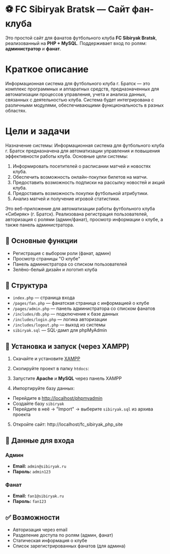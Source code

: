 # ⚽ FC Sibiryak Bratsk — Сайт фан-клуба

Это простой сайт для фанатов футбольного клуба **FC Sibiryak Bratsk**, реализованный на **PHP + MySQL**. Поддерживает вход по ролям: **администратор** и **фанат**.

# Краткое описание
Информационная система для футбольного клуба г. Братск — это комплекс программных и аппаратных средств, предназначенных для автоматизации процессов управления, учета и анализа данных, связанных с деятельностью клуба. Система будет интегрирована с различными модулями, обеспечивающими функциональность в разных областях.

# Цели и задачи
Назначение системы: Информационная система для футбольного клуба г. Братск предназначена для автоматизации управления и повышения эффективности работы клуба.
Основные цели системы:
1.	Информировать посетителей о расписании матчей и новостях клуба.
2.	Обеспечить возможность онлайн-покупки билетов на матчи.
3.	Предоставить возможность подписки на рассылку новостей и акций клуба.
4.	Предоставить возможность покупки футбольной атрибутики.
5.	Анализ матчей и получение игровой статистики.

Это веб-приложение для автоматизации работы футбольного клуба «Сибиряк» (г. Братск). Реализована регистрация пользователей, авторизация с ролями (админ/фанат), просмотр информации о клубе, а также панель администратора.

## 📌 Основные функции

- Регистрация с выбором роли (фанат, админ)
- Просмотр страницы "О клубе"
- Панель администратора со списком пользователей
- Зелёно-белый дизайн и логотип клуба
  
## 📂 Структура

- `index.php` — страница входа
- `/pages/fan.php` — фанатская страница с информацией о клубе
- `/pages/admin.php` — панель администратора со списком фанатов
- `/includes/db.php` — подключение к базе данных
- `/includes/login.php` — логика авторизации
- `/includes/logout.php` — выход из системы
- `sibiryak.sql` — SQL-дамп для phpMyAdmin

## 🔧 Установка и запуск (через XAMPP)

1. Скачайте и установите [XAMPP](https://www.apachefriends.org/index.html)
2. Скопируйте проект в папку `htdocs`:

3. Запустите **Apache** и **MySQL** через панель XAMPP
4. Импортируйте базу данных:
- Перейдите в [http://localhost/phpmyadmin](http://localhost/phpmyadmin)
- Создайте базу `sibiryak`
- Перейдите в неё → "Import" → выберите `sibiryak.sql` из архива проекта

5. Откройте сайт:
http://localhost/fc_sibiryak_php_site


## 👤 Данные для входа

### Админ
- **Email:** `admin@sibiryak.ru`
- **Пароль:** `admin123`

### Фанат
- **Email:** `fan1@sibiryak.ru`
- **Пароль:** `fan123`

## ✅ Возможности

- Авторизация через email
- Разделение доступа по ролям (админ, фанат)
- Статическая информация о клубе
- Список зарегистрированных фанатов (для админа)
